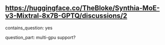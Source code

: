 ## https://huggingface.co/TheBloke/Synthia-MoE-v3-Mixtral-8x7B-GPTQ/discussions/2

contains_question: yes

question_part: 
    multi-gpu support?